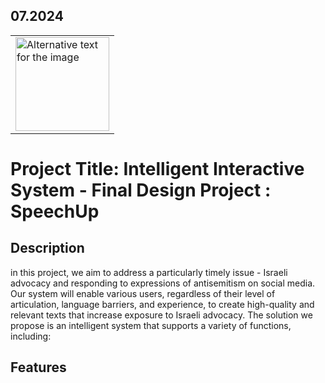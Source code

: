 ## 07.2024

<table>
  <tr>
    <td>
      <img src="Screenshot.jpg" alt="Alternative text for the image" title="Optional title attribute" width="150"/>
    </td>
  </tr>
</table> 

# Project Title: Intelligent Interactive System - Final Design Project : SpeechUp

## Description

in this project, we aim to address a particularly timely issue - Israeli advocacy and responding to expressions of antisemitism on social media. Our system will enable various users, regardless of their level of articulation, language barriers, and experience, to create high-quality and relevant texts that increase exposure to Israeli advocacy. The solution we propose is an intelligent system that supports a variety of functions, including:

## Features
